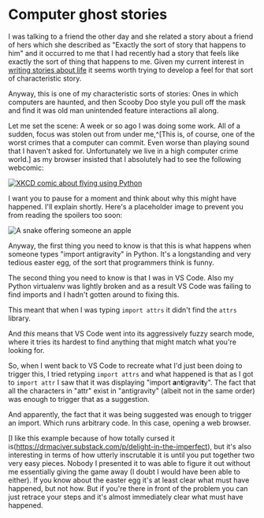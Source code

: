 # Computer ghost stories

I was talking to a friend the other day and she related a story about a friend of hers which she described as "Exactly the sort of story that happens to him" and it occurred to me that I had recently had a story that feels like exactly the sort of thing that happens to me. Given my current interest in [writing stories about life](https://notebook.drmaciver.com/posts/2024-01-25-19:45.html) it seems worth trying to develop a feel for that sort of characteristic story.

Anyway, this is one of my characteristic sorts of stories: Ones in which computers are haunted, and then Scooby Doo style you pull off the mask and find it was old man unintended feature interactions all along.

Let me set the scene: A week or so ago I was doing some work. All of a sudden, focus was stolen out from under me,^[This is, of course, one of the worst crimes that a computer can commit. Even worse than playing sound that I haven't asked for. Unfortunately we live in a high computer crime world.] as my browser insisted that I absolutely had to see the following webcomic:

[![XKCD comic about flying using Python](https://imgs.xkcd.com/comics/python.png)](https://xkcd.com/353/)

I want you to pause for a moment and think about why this might have happened. I'll explain shortly. Here's a placeholder image to prevent you from reading the spoilers too soon:

![A snake offering someone an apple](/images/applesnake.png)

Anyway, the first thing you need to know is that this is what happens when someone types "import antigravity" in Python. It's a longstanding and very tedious easter egg, of the sort that programmers think is funny.

The second thing you need to know is that I was in VS Code. Also my Python virtualenv was lightly broken and as a result VS Code was failing to find imports and I hadn't gotten around to fixing this.

This meant that when I was typing `import attrs` it didn't find the `attrs` library.

And *this* means that VS Code went into its aggressively fuzzy search mode, where it tries its hardest to find anything that might match what you're looking for.

So, when I went back to VS Code to recreate what I'd just been doing to trigger this, I tried retyping `import attrs` and what happened is that as I got to `import attr` I saw that it was displaying "import **a**n**t**ig**r**avi**t**y". The fact that all the characters in "attr" exist in "antigravity" (albeit not in the same order) was enough to trigger that as a suggestion.

And apparently, the fact that it was being suggested was enough to trigger an import. Which runs arbitrary code. In this case, opening a web browser.

[I like this example because of how totally cursed it is(https://drmaciver.substack.com/p/delight-in-the-imperfect), but it's also interesting in terms of how utterly inscrutable it is until you put together two very easy pieces. Nobody I presented it to was able to figure it out without me essentially giving the game away (I doubt I would have been able to either). If you know about the easter egg it's at least clear what must have happened, but not how. But if you're there in front of the problem you can just retrace your steps and it's almost immediately clear what must have happened. 
